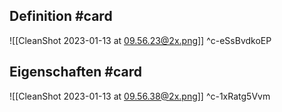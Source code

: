 ## Definition #card 
![[CleanShot 2023-01-13 at 09.56.23@2x.png]]
^c-eSsBvdkoEP

## Eigenschaften #card 
![[CleanShot 2023-01-13 at 09.56.38@2x.png]]
^c-1xRatg5Vvm